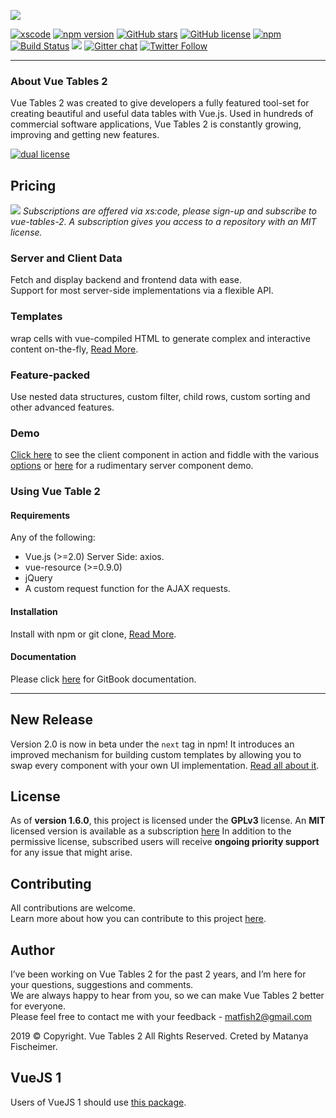 [![](https://github.com/matfish2/vue-tables-2/blob/master/img/Banner.jpg?raw=true)](https://matfish2.github.io/vue-tables-2-site/)

[![xscode](https://img.shields.io/badge/Available%20on-xs%3Acode-blue?style=?style=plastic&logo=appveyor&logo=data:image/png;base64,iVBORw0KGgoAAAANSUhEUgAAAEAAAABACAMAAACdt4HsAAAAGXRFWHRTb2Z0d2FyZQBBZG9iZSBJbWFnZVJlYWR5ccllPAAAAAZQTFRF////////VXz1bAAAAAJ0Uk5T/wDltzBKAAAAlUlEQVR42uzXSwqAMAwE0Mn9L+3Ggtgkk35QwcnSJo9S+yGwM9DCooCbgn4YrJ4CIPUcQF7/XSBbx2TEz4sAZ2q1RAECBAiYBlCtvwN+KiYAlG7UDGj59MViT9hOwEqAhYCtAsUZvL6I6W8c2wcbd+LIWSCHSTeSAAECngN4xxIDSK9f4B9t377Wd7H5Nt7/Xz8eAgwAvesLRjYYPuUAAAAASUVORK5CYII=)](https://xscode.com)
[![npm version](https://badge.fury.io/js/vue-tables-2.svg)](https://badge.fury.io/js/vue-tables-2) [![GitHub stars](https://img.shields.io/github/stars/matfish2/vue-tables-2.svg)](https://github.com/matfish2/vue-tables-2/stargazers) [![GitHub license](https://img.shields.io/badge/license-GPLv3-blue.svg)](https://raw.githubusercontent.com/matfish2/vue-tables-2/master/LICENSE) [![npm](https://img.shields.io/npm/dt/vue-tables-2.svg)](https://www.npmjs.com/package/vue-tables-2) [![Build Status](https://travis-ci.org/matfish2/vue-tables-2.svg?branch=master)](https://travis-ci.org/matfish2/vue-tables-2) [![](https://data.jsdelivr.com/v1/package/npm/vue-tables-2/badge)](https://www.jsdelivr.com/package/npm/vue-tables-2) [![Gitter chat](https://badges.gitter.im/gitterHQ/gitter.png)](https://gitter.im/vue-tables-2/Lobby)
[![Twitter Follow](https://img.shields.io/twitter/follow/matfish2?style=social)](https://twitter.com/matfish2)

----
### About Vue Tables 2
Vue Tables 2 was created to give developers a fully featured tool-set for creating beautiful and useful data tables with Vue.js. Used in hundreds of commercial software applications, Vue Tables 2 is constantly growing, improving and getting new features.

[![dual license](https://github.com/xscode-resources/promotion-materials/blob/master/assets/Dual-license-badge.gif?raw=true)](https://matfish2.github.io/vue-tables-2-site/)

## Pricing
[![](https://github.com/matfish2/vue-tables-2/blob/master/img/vuetables2pricing.png?raw=true)](https://cp.xscode.com/matfish2/vue-tables-2)
*Subscriptions are offered via xs:code, please sign-up and subscribe to vue-tables-2.
A subscription gives you access to a repository with an MIT license.*

### Server and Client Data
Fetch and display backend and frontend data with ease. <br>
Support for most server-side implementations via a flexible API.

### Templates
wrap cells with vue-compiled HTML to generate complex and interactive content on-the-fly,
[Read More](https://matanya.gitbook.io/vue-tables-2/templates).

### Feature-packed
Use nested data structures, custom filter, child rows, custom sorting and other advanced features.

### Demo
[Click here](https://jsfiddle.net/matfish2/jfa5t4sm/) to see the client component in action and fiddle with the various [options](https://matanya.gitbook.io/vue-tables-2/options-api)
or [here](https://jsfiddle.net/matfish2/js4bmdbL/) for a rudimentary server component demo.

### Using Vue Table 2
#### Requirements
Any of the following: <br>

* Vue.js (>=2.0) Server Side: axios. <br>
* vue-resource (>=0.9.0) <br>
* jQuery <br>
* A custom request function for the AJAX requests.

#### Installation
Install with npm or git clone, [Read More](https://matanya.gitbook.io/vue-tables-2/installation).

#### Documentation
Please click [here](https://matanya.gitbook.io/vue-tables-2/) for GitBook documentation.

----

## New Release
Version 2.0 is now in beta under the `next` tag in npm!
It introduces an improved mechanism for building custom templates by allowing you to swap every component with your own UI implementation. [Read all about it](https://matanya.gitbook.io/vue-tables-2/custom-template-version-2).

## License 
As of **version 1.6.0**, this project is licensed under the **GPLv3** license.
An **MIT** licensed version is available as a subscription [here](https://cp.xscode.com/matfish2/vue-tables-2)
In addition to the permissive license, subscribed users will receive **ongoing priority support** for any issue that might arise.

## Contributing
All contributions are welcome. <br> Learn more about how you can contribute to this project
[here](https://github.com/DekelKan/vue-tables-2/blob/master/CONTRIBUTING.md).

## Author
I’ve been working on Vue Tables 2 for the past 2 years, and I’m here for your questions, suggestions
and comments.<br> We are always happy to hear from you, so we can
make Vue Tables 2 better for everyone. <br> Please feel free to contact me with your feedback - matfish2@gmail.com <br>

2019 © Copyright. Vue Tables 2 All Rights Reserved.
Creted by Matanya Fischeimer.

## VueJS 1
Users of VueJS 1 should use [this package](https://github.com/matfish2/vue-tables).

